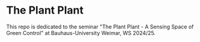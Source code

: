 # The Plant Plant

This repo is dedicated to the seminar "The Plant Plant - A Sensing Space of Green Control" at Bauhaus-University Weimar, WS 2024/25.

